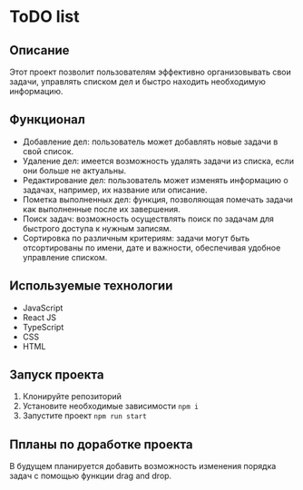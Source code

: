 # ToDO list

## Описание

Этот проект позволит пользователям эффективно организовывать свои задачи, управлять списком дел и быстро находить необходимую информацию.

## Функционал 

- Добавление дел: пользователь может добавлять новые задачи в свой список.
- Удаление дел: имеется возможность удалять задачи из списка, если они больше не актуальны.
- Редактирование дел: пользователь может изменять информацию о задачах, например, их название или описание.
- Пометка выполненных дел: функция, позволяющая помечать задачи как выполненные после их завершения.
- Поиск задач: возможность осуществлять поиск по задачам для быстрого доступа к нужным записям.
- Сортировка по различным критериям: задачи могут быть отсортированы по имени, дате и важности, обеспечивая удобное управление списком.

## Используемые технологии

- JavaScript
- React JS
- TypeScript
- CSS
- HTML
  
## Запуск проекта

1. Клонируйте репозиторий
2. Установите необходимые зависимости ```npm i```
3. Запустите проект ```npm run start```

## Ппланы по доработке проекта

В будущем планируется добавить возможность изменения порядка задач с помощью функции drag and drop.